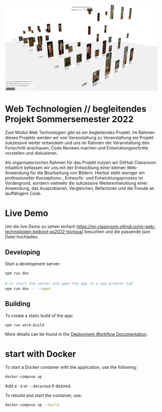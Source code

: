 ![image](Header_image.png)
# Web Technologien // begleitendes Projekt Sommersemester 2022

Zum Modul Web Technologien gibt es ein begleitendes Projekt. Im Rahmen dieses Projekts werden wir von Veranstaltung zu Veranstaltung ein Projekt sukzessive weiter entwickeln und uns im Rahmen der Veranstaltung den Fortschritt anschauen, Code Reviews machen und Entwicklungsschritte vorstellen und diskutieren.

Als organisatorischen Rahmen für das Projekt nutzen wir GitHub Classroom. Inhaltlich befassen wir uns mit der Entwicklung einer kleinen Web-Anwendung für die Bearbeitung von Bildern. Hierbei steht weniger ein professioneller Konzeptions-, Entwurfs- und Entwicklungsprozess im Vordergrund, sondern vielmehr die sukzessive Weiterentwicklung einer Anwendung, das Ausprobieren, Vergleichen, Refactoren und die Freude an lauffähigem Code.

# Live Demo

Um die live Demo zu sehen einfach https://mi-classroom.github.io/mi-web-technologien-beiboot-ss2022-Vorlova/ besuchen und die passende json Datei hochladen.


## Developing

Start a development server:

```bash
npm run dev

# or start the server and open the app in a new browser tab
npm run dev -- --open
```

## Building

To create a static build of the app:

```bash
npm run work-build
```

More details can be found in the [Deployment Workflow Documentation](docs/03a-Deployment-Workflow.md).

# start with Docker

To start a Docker container with the application, use the following:

```bash
docker-compose up
```

Add a ``-d`` or ``--detached`` if desired.

To rebuild and start the container, use:

```bash
docker-compose up --build
```
